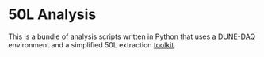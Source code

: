 # 50L Analysis
This is a bundle of analysis scripts written in Python that uses a [DUNE-DAQ](https://github.com/DUNE-DAQ/daq-release/) environment and a simplified 50L extraction [toolkit](https://github.com/aeoranday/fiftyl_toolkit).
